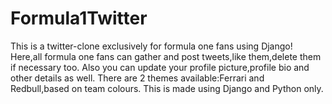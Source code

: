 # Formula1Twitter
This is a twitter-clone exclusively for formula one fans using Django!
Here,all formula one fans can gather and post tweets,like them,delete them if necessary too.
Also you can update your profile picture,profile bio and other details as well.
There are 2 themes available:Ferrari and Redbull,based on team colours.
This is made using Django and Python only.
